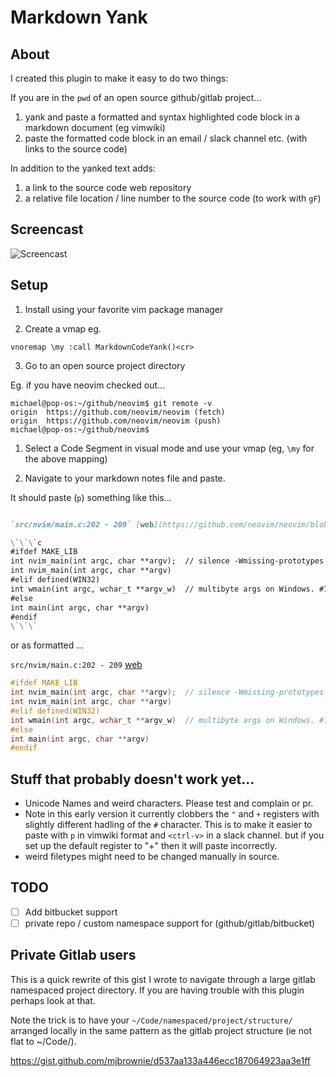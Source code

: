 # Markdown Yank

## About

I created this plugin to make it easy to do two things:

If you are in the `pwd` of an open source github/gitlab project...

1. yank and paste a formatted and syntax highlighted code block in a markdown document (eg vimwiki)
2. paste the formatted code block in an email / slack channel etc. (with links to the source code)

In addition to the yanked text adds:

1. a link to the source code web repository
2. a relative file location / line number to the source code (to work with `gF`)

## Screencast

![Screencast](https://mjbrownie.github.io/screencasts/markdown_yank.webm.gif)


## Setup

1. Install using your favorite vim package manager

2. Create a vmap eg.

```vim
vnoremap \my :call MarkdownCodeYank()<cr>
```

3. Go to an open source project directory

Eg. if you have neovim checked out...

```
michael@pop-os:~/github/neovim$ git remote -v
origin	https://github.com/neovim/neovim (fetch)
origin	https://github.com/neovim/neovim (push)
michael@pop-os:~/github/neovim$
```

1. Select a Code Segment in visual mode and use your vmap (eg, `\my` for the above mapping)

2. Navigate to your markdown notes file and paste.

It should paste (`p`) something like this...

```markdown

`src/nvim/main.c:202 - 209` [web](https://github.com/neovim/neovim/blob/master/src/nvim/main.c#L202-L209)

\`\`\`c
#ifdef MAKE_LIB
int nvim_main(int argc, char **argv);  // silence -Wmissing-prototypes
int nvim_main(int argc, char **argv)
#elif defined(WIN32)
int wmain(int argc, wchar_t **argv_w)  // multibyte args on Windows. #7060
#else
int main(int argc, char **argv)
#endif
\`\`\`

```

or as formatted ...

`src/nvim/main.c:202 - 209` [web](https://github.com/neovim/neovim/blob/master/src/nvim/main.c#L202-L209)

```c
#ifdef MAKE_LIB
int nvim_main(int argc, char **argv);  // silence -Wmissing-prototypes
int nvim_main(int argc, char **argv)
#elif defined(WIN32)
int wmain(int argc, wchar_t **argv_w)  // multibyte args on Windows. #7060
#else
int main(int argc, char **argv)
#endif
```

## Stuff that probably doesn't work yet...

* Unicode Names and weird characters. Please test and complain or pr.
* Note in this early version it currently clobbers the `"` and `+` registers
  with slightly different hadling of the `#` character. This is to make it
  easier to paste with `p` in vimwiki format and `<ctrl-v>` in a slack channel.
  but if you set up the default register to "+" then it will paste incorrectly.
* weird filetypes might need to be changed manually in source.

## TODO

* [ ] Add bitbucket support
* [ ] private repo / custom namespace support for (github/gitlab/bitbucket)

## Private Gitlab users

This is a quick rewrite of this gist I wrote to navigate through a large gitlab
namespaced project directory. If you are having trouble with this plugin
perhaps look at that.

Note the trick is to have your `~/Code/namespaced/project/structure/` arranged locally
in the same pattern as the gitlab project structure (ie not flat to ~/Code/<project>).

https://gist.github.com/mjbrownie/d537aa133a446ecc187064923aa3e1ff
